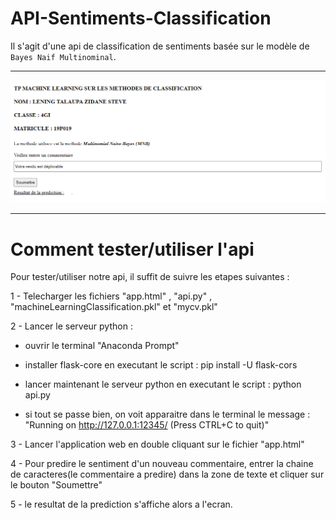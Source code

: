 # API-Sentiments-Classification
Il s'agit d'une api de classification de sentiments basée sur le modèle de `Bayes Naif Multinominal`.

---

![Appercu de l'application](./images/sentiments.png "Appercu de l'application")

---

# Comment tester/utiliser l'api

 Pour tester/utiliser notre api, il suffit de suivre les etapes suivantes :

 1 - Telecharger les fichiers "app.html" , "api.py" , "machineLearningClassification.pkl" et "mycv.pkl"
 
 2 - Lancer le serveur python :

* ouvrir le terminal "Anaconda Prompt"

* installer flask-core en executant le script : pip install -U flask-cors

* lancer maintenant le serveur python en executant le script : python api.py

* si tout se passe bien, on voit apparaitre dans le terminal le message : "Running on http://127.0.0.1:12345/ (Press CTRL+C to quit)"

 3 - Lancer l'application web en double cliquant sur le fichier "app.html"
 
 4 - Pour predire le sentiment d'un nouveau commentaire, entrer la chaine de caracteres(le commentaire a predire) dans la zone de texte
	 et cliquer sur le bouton "Soumettre"
	 
 5 - le resultat de la prediction s'affiche alors a l'ecran.
